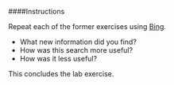 ####Instructions

Repeat each of the former exercises using [Bing](www.bing.com).
* What new information did you find?
* How was this search more useful?
* How was it less useful?

This concludes the lab exercise.
